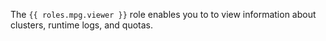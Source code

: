 The `{{ roles.mpg.viewer }}` role enables you to to view information about clusters, runtime logs, and quotas.
